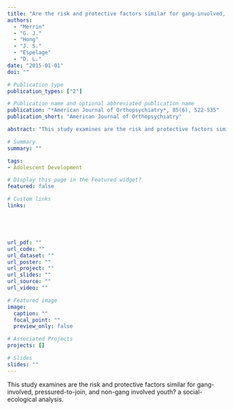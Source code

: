 ```yaml
---
title: "Are the risk and protective factors similar for gang-involved, pressured-to-join, and non-gang involved youth? A social-ecological analysis"
authors:
  - "Merrin"
  - "G. J."
  - "Hong"
  - "J. S."
  - "Espelage"
  - "D. L."
date: "2015-01-01"
doi: ""

# Publication type
publication_types: ["2"]

# Publication name and optional abbreviated publication name
publication: "*American Journal of Orthopsychiatry*, 85(6), 522-535"
publication_short: "American Journal of Orthopsychiatry"

abstract: "This study examines are the risk and protective factors similar for gang-involved, pressured-to-join, and non-gang involved youth? a social-ecological analysis."

# Summary
summary: ""

tags:
- Adolescent Development

# Display this page in the Featured widget?
featured: false

# Custom links
links:





url_pdf: ""
url_code: ""
url_dataset: ""
url_poster: ""
url_project: ""
url_slides: ""
url_source: ""
url_video: ""

# Featured image
image:
  caption: ""
  focal_point: ""
  preview_only: false

# Associated Projects
projects: []

# Slides
slides: ""
---
```


This study examines are the risk and protective factors similar for gang-involved, pressured-to-join, and non-gang involved youth? a social-ecological analysis.





